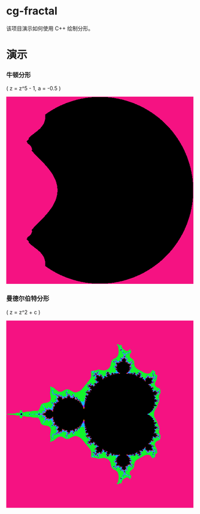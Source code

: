 # cg-fractal
该项目演示如何使用 C++ 绘制分形。

# 演示

### 牛顿分形
\( z = z^5 - 1, a = -0.5 \)

![img](/cg-fractal/picture.png)

### 曼德尔伯特分形

\( z = z^2 + c \)

![img](/cg-fractal/picture2.png)
